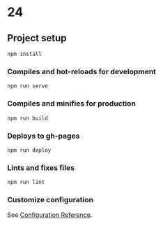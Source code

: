 # 24

## Project setup
```
npm install
```

### Compiles and hot-reloads for development
```
npm run serve
```

### Compiles and minifies for production
```
npm run build
```

### Deploys to gh-pages
```
npm run deploy
```

### Lints and fixes files
```
npm run lint
```

### Customize configuration
See [Configuration Reference](https://cli.vuejs.org/config/).

